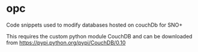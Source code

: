 opc
===

Code snippets used to modify databases hosted on couchDb for SNO+ 

This requires the custom python module CouchDB and can be downloaded from https://pypi.python.org/pypi/CouchDB/0.10 
